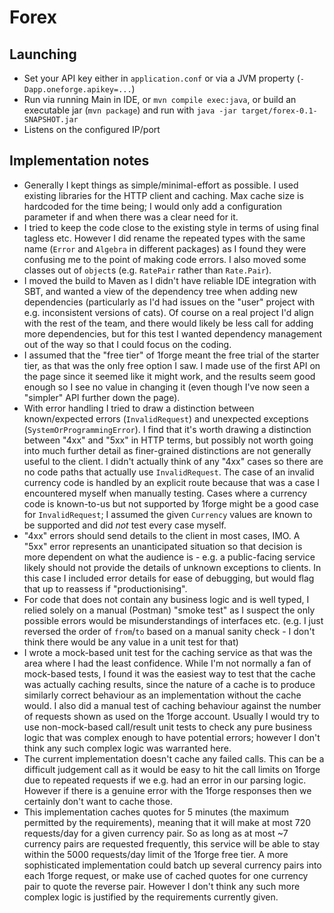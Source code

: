 # Forex

## Launching

  * Set your API key either in `application.conf`
   or via a JVM property (`-Dapp.oneforge.apikey=...`) 
  * Run via running Main in IDE, or `mvn compile exec:java`,
  or build an executable jar (`mvn package`)
  and run with  `java -jar target/forex-0.1-SNAPSHOT.jar`
  * Listens on the configured IP/port
  
## Implementation notes

  * Generally I kept things as simple/minimal-effort as possible.
  I used existing libraries for the HTTP client and caching.
  Max cache size is hardcoded for the time being;
  I would only add a configuration parameter if and when there was a
  clear need for it. 
  * I tried to keep the code close to the existing style
  in terms of using final tagless etc.
  However I did  rename the repeated types with the same name
  (`Error` and `Algebra` in different packages)
  as I found they were confusing me to the point of making code errors.
  I also moved some classes out of `object`s
  (e.g. `RatePair` rather than `Rate.Pair`).
  * I moved the build to Maven
  as I didn't have reliable IDE integration with SBT,
  and wanted a view of the dependency tree when adding new dependencies
  (particularly as I'd had issues on the "user" project with
  e.g. inconsistent versions of cats).
  Of course on a real project I'd align with the rest of the team,
  and there would likely be less call for adding more dependencies,
  but for this test I wanted dependency management out of the way
  so that I could focus on the coding.
  * I assumed that the "free tier" of 1forge meant the free trial of the
  starter tier, as that was the only free option I saw.
  I made use of the first API on the page since it seemed like it might
  work, and the results seem good enough so I see no value in changing
  it (even though I've now seen a "simpler" API further down the page).
  * With error handling I tried to draw a distinction
  between known/expected errors (`InvalidRequest`)
  and unexpected exceptions (`SystemOrProgrammingError`).
  I find that it's worth drawing a distinction between "4xx" and "5xx"
  in HTTP terms, but possibly not worth going into much further detail
  as finer-grained distinctions are not generally useful to the client.
  I didn't actually think of any "4xx" cases so there are no code paths
  that actually use `InvalidRequest`.
  The case of an invalid currency code is handled by an explicit route
  because that was a case I encountered myself when manually testing.
  Cases where a currency code is known-to-us but not supported by 1forge
  might be a good case for `InvalidRequest`;
  I assumed the given `Currency` values are known to be supported
  and did *not* test every case myself.
  * "4xx" errors should send details to the client in most cases, IMO.
  A "5xx" error represents an unanticipated situation so that decision
  is more dependent on what the audience is -
  e.g. a public-facing service likely should not provide the details
  of unknown exceptions to clients.
  In this case I included error details for ease of debugging,
  but would flag that up to reassess if "productionising".
  * For code that does not contain any business logic and is well typed,
  I relied solely on a manual (Postman) "smoke test" as I suspect the only
  possible errors would be misunderstandings of interfaces etc.
  (e.g. I just reversed the order of `from`/`to` based on a manual
  sanity check -
  I don't think there would be any value in a unit test for that)
  * I wrote a mock-based unit test for the caching service
  as that was the area where I had the least confidence.
  While I'm not normally a fan of mock-based tests,
  I found it was the easiest way to test that the cache was actually
  caching results, since the nature of a cache is to produce similarly
  correct behaviour as an implementation without the cache would.
  I also did a manual test of caching behaviour
  against the number of requests shown as used on the 1forge account.
  Usually I would try to use non-mock-based call/result unit tests
  to check any pure business logic that was complex enough to have
  potential errors; however I don't think any such complex logic was
  warranted here.
  * The current implementation doesn't cache any failed calls.
  This can be a difficult judgement call as it would be easy to hit
  the call limits on 1forge due to repeated requests if we e.g. had
  an error in our parsing logic. However if there is a genuine error
  with the 1forge responses then we certainly don't want to cache those.
  * This implementation caches quotes for 5 minutes
  (the maximum permitted by the requirements), meaning that it will make
  at most 720 requests/day for a given currency pair.
  So as long as at most ~7 currency pairs are requested frequently,
  this service will be able to stay within the 5000 requests/day limit
  of the 1forge free tier. A more sophisticated implementation could
  batch up several currency pairs into each 1forge request, or make use
  of cached quotes for one currency pair to quote the reverse pair.
  However I don't think any such more complex logic is justified by
  the requirements currently given.
